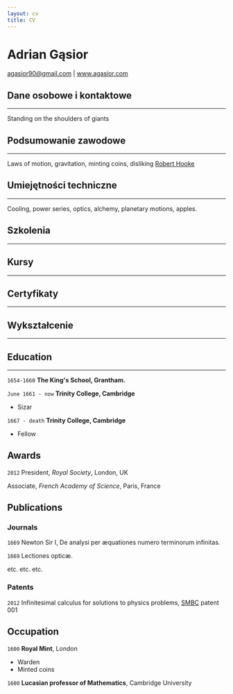 ```yaml
---
layout: cv
title: CV
---
```

# Adrian Gąsior

<div id="webaddress">
<a href="agasior90@gmail.com">agasior90@gmail.com</a>
| <a href="wwww.agasior.com">www.agasior.com</a>
</div>


## Dane osobowe i kontaktowe
---
Standing on the shoulders of giants

## Podsumowanie zawodowe
---
Laws of motion, gravitation, minting coins, disliking [Robert Hooke](http://en.wikipedia.org/wiki/Robert_Hooke)


## Umiejętności techniczne
---
Cooling, power series, optics, alchemy, planetary motions, apples.

## Szkolenia
---
## Kursy
---
## Certyfikaty
---
## Wykształcenie
---
## Education
---

`1654-1660`
__The King's School, Grantham.__

`June 1661 - now`
__Trinity College, Cambridge__

- Sizar

`1667 - death`
__Trinity College, Cambridge__

- Fellow



## Awards

`2012`
President, *Royal Society*, London, UK

Associate, *French Academy of Science*, Paris, France



## Publications

<!-- A list is also available [online](http://scholar.google.co.uk/citations?user=LTOTl0YAAAAJ) -->

### Journals

`1669`
Newton Sir I, De analysi per æquationes numero terminorum infinitas. 

`1669`
Lectiones opticæ.

etc. etc. etc.

### Patents

`2012`
Infinitesimal calculus for solutions to physics problems, [SMBC](http://www.techdirt.com/articles/20121011/09312820678/if-patents-had-been-around-time-newton.shtml) patent 001


## Occupation

`1600`
__Royal Mint__, London

- Warden
- Minted coins

`1600`
__Lucasian professor of Mathematics__, Cambridge University



<!-- ### Footer

Last updated: May 2013 -->


